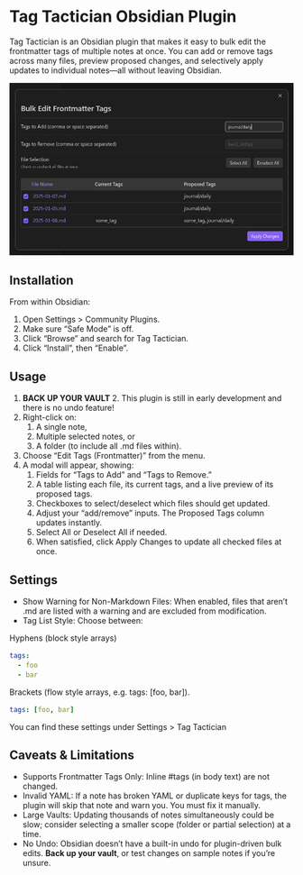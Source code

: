 # Tag Tactician Obsidian Plugin

Tag Tactician is an Obsidian plugin that makes it easy to bulk edit the frontmatter tags of multiple notes at once. 
You can add or remove tags across many files, preview proposed changes, and selectively apply updates to individual 
notes—all without leaving Obsidian.

![img.png](img.png)

## Installation

From within Obsidian:

1. Open Settings > Community Plugins.
2. Make sure “Safe Mode” is off.
3. Click “Browse” and search for Tag Tactician.
4. Click “Install”, then “Enable”.

## Usage

1. **BACK UP YOUR VAULT**
   2. This plugin is still in early development and there is no undo feature!
1. Right-click on:
   1. A single note, 
   2. Multiple selected notes, or 
   3. A folder (to include all .md files within).
2. Choose “Edit Tags (Frontmatter)” from the menu.
3. A modal will appear, showing:
   1. Fields for “Tags to Add” and “Tags to Remove.” 
   2. A table listing each file, its current tags, and a live preview of its proposed tags.
   3. Checkboxes to select/deselect which files should get updated.
   4. Adjust your “add/remove” inputs. The Proposed Tags column updates instantly.
   5. Select All or Deselect All if needed.
   6. When satisfied, click Apply Changes to update all checked files at once.

## Settings

- Show Warning for Non-Markdown Files: When enabled, files that aren’t .md are listed with a warning and are excluded from modification.
- Tag List Style: Choose between:

Hyphens (block style arrays)
```yaml
tags:
  - foo
  - bar 
```

Brackets (flow style arrays, e.g. tags: [foo, bar]).
```yaml
tags: [foo, bar]
```

You can find these settings under Settings > Tag Tactician

## Caveats & Limitations

- Supports Frontmatter Tags Only: Inline #tags (in body text) are not changed.
- Invalid YAML: If a note has broken YAML or duplicate keys for tags, the plugin will skip that note and warn you. You must fix it manually.
- Large Vaults: Updating thousands of notes simultaneously could be slow; consider selecting a smaller scope (folder or partial selection) at a time.
- No Undo: Obsidian doesn’t have a built-in undo for plugin-driven bulk edits. **Back up your vault**, or test changes on sample notes if you’re unsure.